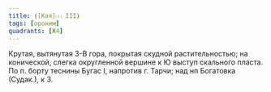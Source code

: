 ```yaml
---
title: ⦗[Кая]⒯ III⦘
tags: [ороним]
quadrants: [Ж4]
---
```


Крутая, вытянутая З-В гора, покрытая скудной растительностью; на конической,
слегка округленной вершине к Ю выступ скального пласта. По п. борту теснины
Бугас I, напротив г. Тарчи; над нп Богатовка (Судак.), к З.
